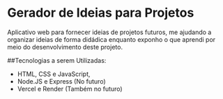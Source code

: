 # Gerador de Ideias para Projetos
Aplicativo web para fornecer ideias de projetos futuros, me ajudando a organizar ideias de forma didádica enquanto exponho o que aprendi por meio do desenvolvimento deste projeto.

##Tecnologias a serem Utilizadas:
- HTML, CSS e JavaScript,
- Node.JS e Express (No futuro)
- Vercel e Render (Também no futuro)
